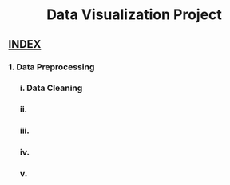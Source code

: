 # <center>Data Visualization Project</center>
## <u>INDEX</u>
### 1. Data Preprocessing
### &nbsp;&nbsp;&nbsp;&nbsp;&nbsp; i. Data Cleaning
### &nbsp;&nbsp;&nbsp;&nbsp;&nbsp; ii.
### &nbsp;&nbsp;&nbsp;&nbsp;&nbsp; iii.
### &nbsp;&nbsp;&nbsp;&nbsp;&nbsp; iv.
### &nbsp;&nbsp;&nbsp;&nbsp;&nbsp; v.